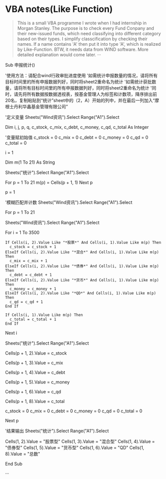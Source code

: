 # VBA notes(Like Function)
  
> This is a small VBA programme I wrote when I had internship in Morgan Stanley. 
> The purpose is to check every Fund Conpany and their new-issued funds, which need classifying into different category based on their types.
> I simplify classcification by checking their names. 
> If a name contains 'A' then put it into type 'A', which is realized by Like-Function.
> BTW, it needs data from WIND software.
> More detailed explanation would come later.
···

Sub 申报统计()

'使用方法：请配合wind行政审批进度使用
'如需统计申报数量的情况，请将所有目标时间里的所有申报数据列好，同时将sheet2重命名为统计
'如需统计获批数量，请将所有目标时间里的所有申报数据列好，同时将sheet2重命名为统计
'同时，请先将所有数据按数据透视表，按基金管理人为标签和计数项，降序排出前20名，复制粘贴到“统计”sheet中的（2，A）开始的列中，并在最后一列加入“摩根士丹利华鑫基金管理有限公司”


'定义变量
Sheets("Wind资讯").Select
Range("A1").Select

Dim i, j, p, q, c_stock, c_mix, c_debt, c_money, c_qd, c_total As Integer

'变量赋初始值
  c_stock = 0
  c_mix = 0
  c_debt = 0
  c_money = 0
  c_qd = 0
  c_total = 0
  
i = 1

Dim m(1 To 21) As String

Sheets("统计").Select
Range("A1").Select

For p = 1 To 21
  m(p) = Cells(p + 1, 1)
Next p

p = 1


'模糊匹配并计数
Sheets("Wind资讯").Select
Range("A1").Select

For p = 1 To 21

Sheets("Wind资讯").Select
Range("A1").Select

  For i = 1 To 3500
  
    If Cells(i, 2).Value Like "*股票*" And Cells(i, 1).Value Like m(p) Then
      c_stock = c_stock + 1
    ElseIf Cells(i, 2).Value Like "*混合*" And Cells(i, 1).Value Like m(p) Then
      c_mix = c_mix + 1
    ElseIf Cells(i, 2).Value Like "*债券*" And Cells(i, 1).Value Like m(p) Then
      c_debt = c_debt + 1
    ElseIf Cells(i, 2).Value Like "*货币*" And Cells(i, 1).Value Like m(p) Then
      c_money = c_money + 1
    ElseIf Cells(i, 2).Value Like "*QD*" And Cells(i, 1).Value Like m(p) Then
      c_qd = c_qd + 1
    End If
    
    If Cells(i, 1).Value Like m(p) Then
      c_total = c_total + 1
    End If
    
  Next i

  Sheets("统计").Select
  Range("A1").Select

  
  Cells(p + 1, 2).Value = c_stock

  Cells(p + 1, 3).Value = c_mix

  Cells(p + 1, 4).Value = c_debt

  Cells(p + 1, 5).Value = c_money

  Cells(p + 1, 6).Value = c_qd
  
  Cells(p + 1, 8).Value = c_total
  
  c_stock = 0
  c_mix = 0
  c_debt = 0
  c_money = 0
  c_qd = 0
  c_total = 0

Next p



'结果输出
Sheets("统计").Select
Range("A1").Select

Cells(1, 2).Value = "股票型"
Cells(1, 3).Value = "混合型"
Cells(1, 4).Value = "债券型"
Cells(1, 5).Value = "货币型"
Cells(1, 6).Value = "QD"
Cells(1, 8).Value = "总数"

End Sub

···
